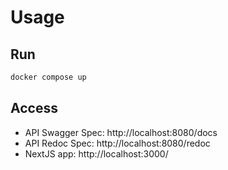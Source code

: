 # Usage
## Run
```bash
docker compose up
```

## Access
- API Swagger Spec: http://localhost:8080/docs
- API Redoc Spec: http://localhost:8080/redoc
- NextJS app: http://localhost:3000/
